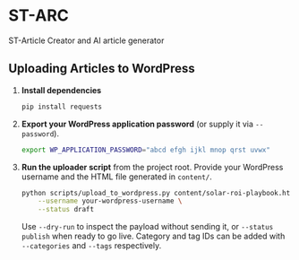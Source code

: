 # ST-ARC
ST-Article Creator and AI article generator

## Uploading Articles to WordPress

1. **Install dependencies**
   ```bash
   pip install requests
   ```

2. **Export your WordPress application password** (or supply it via `--password`).
   ```bash
   export WP_APPLICATION_PASSWORD="abcd efgh ijkl mnop qrst uvwx"
   ```

3. **Run the uploader script** from the project root. Provide your WordPress username and the HTML file generated in `content/`.
   ```bash
   python scripts/upload_to_wordpress.py content/solar-roi-playbook.html \
       --username your-wordpress-username \
       --status draft
   ```

   Use `--dry-run` to inspect the payload without sending it, or `--status publish` when ready to go live. Category and tag IDs can be added with `--categories` and `--tags` respectively.
